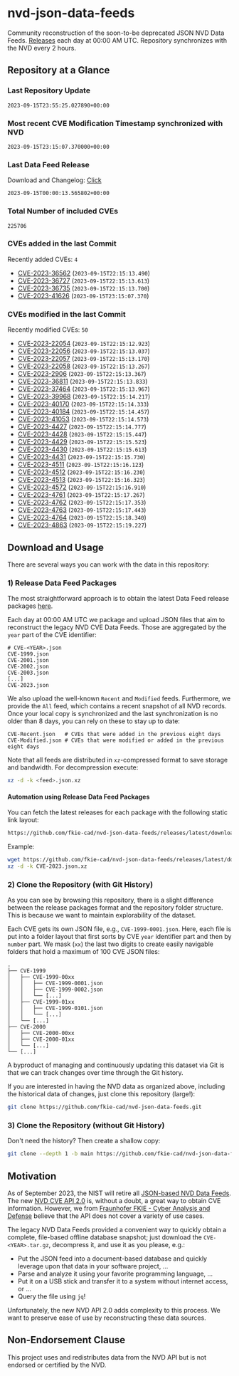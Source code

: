 # nvd-json-data-feeds

Community reconstruction of the soon-to-be deprecated JSON NVD Data Feeds. 
[Releases](https://github.com/fkie-cad/nvd-json-data-feeds/releases/latest) each day at 00:00 AM UTC.
Repository synchronizes with the NVD every 2 hours.

## Repository at a Glance

### Last Repository Update

```plain
2023-09-15T23:55:25.027890+00:00
```

### Most recent CVE Modification Timestamp synchronized with NVD

```plain
2023-09-15T23:15:07.370000+00:00
```

### Last Data Feed Release

Download and Changelog: [Click](https://github.com/fkie-cad/nvd-json-data-feeds/releases/latest)

```plain
2023-09-15T00:00:13.565802+00:00
```

### Total Number of included CVEs

```plain
225706
```

### CVEs added in the last Commit

Recently added CVEs: `4`

* [CVE-2023-36562](CVE-2023/CVE-2023-365xx/CVE-2023-36562.json) (`2023-09-15T22:15:13.490`)
* [CVE-2023-36727](CVE-2023/CVE-2023-367xx/CVE-2023-36727.json) (`2023-09-15T22:15:13.613`)
* [CVE-2023-36735](CVE-2023/CVE-2023-367xx/CVE-2023-36735.json) (`2023-09-15T22:15:13.700`)
* [CVE-2023-41626](CVE-2023/CVE-2023-416xx/CVE-2023-41626.json) (`2023-09-15T23:15:07.370`)


### CVEs modified in the last Commit

Recently modified CVEs: `50`

* [CVE-2023-22054](CVE-2023/CVE-2023-220xx/CVE-2023-22054.json) (`2023-09-15T22:15:12.923`)
* [CVE-2023-22056](CVE-2023/CVE-2023-220xx/CVE-2023-22056.json) (`2023-09-15T22:15:13.037`)
* [CVE-2023-22057](CVE-2023/CVE-2023-220xx/CVE-2023-22057.json) (`2023-09-15T22:15:13.170`)
* [CVE-2023-22058](CVE-2023/CVE-2023-220xx/CVE-2023-22058.json) (`2023-09-15T22:15:13.267`)
* [CVE-2023-2906](CVE-2023/CVE-2023-29xx/CVE-2023-2906.json) (`2023-09-15T22:15:13.367`)
* [CVE-2023-36811](CVE-2023/CVE-2023-368xx/CVE-2023-36811.json) (`2023-09-15T22:15:13.833`)
* [CVE-2023-37464](CVE-2023/CVE-2023-374xx/CVE-2023-37464.json) (`2023-09-15T22:15:13.967`)
* [CVE-2023-39968](CVE-2023/CVE-2023-399xx/CVE-2023-39968.json) (`2023-09-15T22:15:14.217`)
* [CVE-2023-40170](CVE-2023/CVE-2023-401xx/CVE-2023-40170.json) (`2023-09-15T22:15:14.333`)
* [CVE-2023-40184](CVE-2023/CVE-2023-401xx/CVE-2023-40184.json) (`2023-09-15T22:15:14.457`)
* [CVE-2023-41053](CVE-2023/CVE-2023-410xx/CVE-2023-41053.json) (`2023-09-15T22:15:14.573`)
* [CVE-2023-4427](CVE-2023/CVE-2023-44xx/CVE-2023-4427.json) (`2023-09-15T22:15:14.777`)
* [CVE-2023-4428](CVE-2023/CVE-2023-44xx/CVE-2023-4428.json) (`2023-09-15T22:15:15.447`)
* [CVE-2023-4429](CVE-2023/CVE-2023-44xx/CVE-2023-4429.json) (`2023-09-15T22:15:15.523`)
* [CVE-2023-4430](CVE-2023/CVE-2023-44xx/CVE-2023-4430.json) (`2023-09-15T22:15:15.613`)
* [CVE-2023-4431](CVE-2023/CVE-2023-44xx/CVE-2023-4431.json) (`2023-09-15T22:15:15.730`)
* [CVE-2023-4511](CVE-2023/CVE-2023-45xx/CVE-2023-4511.json) (`2023-09-15T22:15:16.123`)
* [CVE-2023-4512](CVE-2023/CVE-2023-45xx/CVE-2023-4512.json) (`2023-09-15T22:15:16.230`)
* [CVE-2023-4513](CVE-2023/CVE-2023-45xx/CVE-2023-4513.json) (`2023-09-15T22:15:16.323`)
* [CVE-2023-4572](CVE-2023/CVE-2023-45xx/CVE-2023-4572.json) (`2023-09-15T22:15:16.910`)
* [CVE-2023-4761](CVE-2023/CVE-2023-47xx/CVE-2023-4761.json) (`2023-09-15T22:15:17.267`)
* [CVE-2023-4762](CVE-2023/CVE-2023-47xx/CVE-2023-4762.json) (`2023-09-15T22:15:17.353`)
* [CVE-2023-4763](CVE-2023/CVE-2023-47xx/CVE-2023-4763.json) (`2023-09-15T22:15:17.443`)
* [CVE-2023-4764](CVE-2023/CVE-2023-47xx/CVE-2023-4764.json) (`2023-09-15T22:15:18.340`)
* [CVE-2023-4863](CVE-2023/CVE-2023-48xx/CVE-2023-4863.json) (`2023-09-15T22:15:19.227`)


## Download and Usage

There are several ways you can work with the data in this repository:

### 1) Release Data Feed Packages

The most straightforward approach is to obtain the latest Data Feed release packages [here](https://github.com/fkie-cad/nvd-json-data-feeds/releases/latest).

Each day at 00:00 AM UTC we package and upload JSON files that aim to reconstruct the legacy NVD CVE Data Feeds.
Those are aggregated by the `year` part of the CVE identifier:

```
# CVE-<YEAR>.json
CVE-1999.json
CVE-2001.json
CVE-2002.json
CVE-2003.json
[...]
CVE-2023.json
```

We also upload the well-known `Recent` and `Modified` feeds.
Furthermore, we provide the `All` feed, which contains a recent snapshot of all NVD records.
Once your local copy is synchronized and the last synchronization is no older than 8 days, you can rely on these to stay up to date:

```plain
CVE-Recent.json   # CVEs that were added in the previous eight days
CVE-Modified.json # CVEs that were modified or added in the previous eight days
```

Note that all feeds are distributed in `xz`-compressed format to save storage and bandwidth.
For decompression execute:

```sh
xz -d -k <feed>.json.xz
```


#### Automation using Release Data Feed Packages

You can fetch the latest releases for each package with the following static link layout:

```sh
https://github.com/fkie-cad/nvd-json-data-feeds/releases/latest/download/CVE-<YEAR>.json.xz
```

Example:

```sh
wget https://github.com/fkie-cad/nvd-json-data-feeds/releases/latest/download/CVE-2023.json.xz
xz -d -k CVE-2023.json.xz
```

### 2) Clone the Repository (with Git History)

As you can see by browsing this repository, there is a slight difference between the release packages format and the repository folder structure.
This is because we want to maintain explorability of the dataset.

Each CVE gets its own JSON file, e.g., `CVE-1999-0001.json`.
Here, each file is put into a folder layout that first sorts by CVE `year` identifier part and then by `number` part.
We mask (`xx`) the last two digits to create easily navigable folders that hold a maximum of 100 CVE JSON files:

```plain
.
├── CVE-1999
│   ├── CVE-1999-00xx
│   │   ├── CVE-1999-0001.json
│   │   ├── CVE-1999-0002.json
│   │   └── [...]
│   ├── CVE-1999-01xx
│   │   ├── CVE-1999-0101.json
│   │   └── [...]
│   └── [...]
├── CVE-2000
│   ├── CVE-2000-00xx
│   ├── CVE-2000-01xx
│   └── [...]
└── [...]
```

A byproduct of managing and continuously updating this dataset via Git is that we can track changes over time through the Git history.

If you are interested in having the NVD data as organized above, including the historical data of changes, just clone this repository (large!):

```sh
git clone https://github.com/fkie-cad/nvd-json-data-feeds.git
```

### 3) Clone the Repository (without Git History)

Don't need the history? Then create a shallow copy:

```sh
git clone --depth 1 -b main https://github.com/fkie-cad/nvd-json-data-feeds.git
```

## Motivation

As of September 2023, the NIST will retire all [JSON-based NVD Data Feeds](https://nvd.nist.gov/vuln/data-feeds#divRetirementBanner-1).
The new [NVD CVE API 2.0](https://nvd.nist.gov/developers/vulnerabilities) is, without a doubt, a great way to obtain CVE information.
However, we from [Fraunhofer FKIE - Cyber Analysis and Defense](https://www.fkie.fraunhofer.de/en/departments/cad.html) believe that the API does not cover a variety of use cases.

The legacy NVD Data Feeds provided a convenient way to quickly obtain a complete, file-based offline database snapshot; just download the `CVE-<YEAR>.tar.gz`, decompress it, and use it as you please, e.g.:

* Put the JSON feed into a document-based database and quickly leverage upon that data in your software project, ...
* Parse and analyze it using your favorite programming language, ...
* Put it on a USB stick and transfer it to a system without internet access, or ...
* Query the file using `jq`!

Unfortunately, the new NVD API 2.0 adds complexity to this process.
We want to preserve ease of use by reconstructing these data sources.

## Non-Endorsement Clause

This project uses and redistributes data from the NVD API but is not endorsed or certified by the NVD.